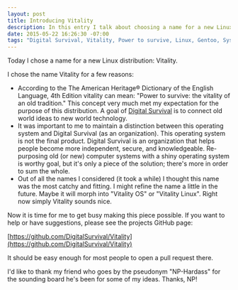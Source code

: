 ```yaml
---
layout: post
title: Introducing Vitality
description: In this entry I talk about choosing a name for a new Linux distribution
date: 2015-05-22 16:26:30 -07:00
tags: "Digital Survival, Vitality, Power to survive, Linux, Gentoo, Systemd"
---
```


Today I chose a name for a new Linux distribution: Vitality.

I chose the name Vitality for a few reasons:

* According to the The American Heritage® Dictionary of the English Language, 4th Edition vitality can mean: "Power to survive: the vitality of an old tradition." This concept very much met my expectation for the purpose of this distribution. A goal of [Digital Survival](http://www.digitalsurvival.us/) is to connect old world ideas to new world technology.
* It was important to me to maintain a distinction between this operating system and Digital Survival (as an organization). This operating system is not the final product. Digital Survival is an organization that helps people become more independent, secure, and knowledgeable. Re-purposing old (or new) computer systems with a shiny operating system is worthy goal, but it's only a piece of the solution; there's more in order to sum the whole.
* Out of all the names I considered (it took a while) I thought this name was the most catchy and fitting. I might refine the name a little in the future. Maybe it will morph into "Vitality OS" or "Vitality Linux". Right now simply Vitality sounds nice.

Now it is time for me to get busy making this piece possible. If you want to help or have suggestions, please see the projects GitHub page:

[https://github.com/DigitalSurvival/Vitality](https://github.com/DigitalSurvival/Vitality)

It should be easy enough for most people to open a pull request there.

I'd like to thank my friend who goes by the pseudonym "NP-Hardass" for the sounding board he's been for some of my ideas. Thanks, NP!